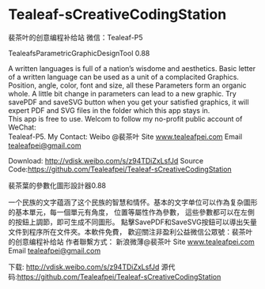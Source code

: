 Tealeaf-sCreativeCodingStation
==============================

裴茶叶的创意编程补给站 微信：Tealeaf-P5

TealeafsParametricGraphicDesignTool 0.88  

A written languages is full of a nation’s wisdome and aesthetics. Basic letter of a written language 
can be used as a unit of a complacited Graphics. Position, angle, color, font and size, all these 
Parameters form an organic whole. A little bit change in parameters can lead to a new graphic. 
Try savePDF and saveSVG button when you get your satisfied graphics, 
it will expert PDF and SVG files in the folder which this app stays in.  
This app is free to use. Welcom to follow my no-profit public account of WeChat:  
Tealeaf-P5. 
My Contact: 
Weibo @裴茶叶 Site www.tealeafpei.com Email tealeafpei@gmail.com 

Download: http://vdisk.weibo.com/s/z94TDiZxLsfJd
Source Code:https://github.com/Tealeafpei/Tealeaf-sCreativeCodingStation

裴茶葉的參數化圖形設計器0.88 

一个民族的文字蕴涵了这个民族的智慧和情怀。基本的文字单位可以作為复杂圖形的基本單元，每一個單元有角度，
位置等屬性作為參數， 這些參數都可以在左側的按鈕上調節，即可生成不同圖形。
點擊SavePDF和SaveSVG按鈕可以導出矢量文件到程序所在文件夾。本軟件免費， 
歡迎關注非盈利公益微信公眾號：裴茶叶的创意编程补给站 
作者聯繫方式： 新浪微薄@裴茶叶  Site www.tealeafpei.com Email tealeafpei@gmail.com 

下载: http://vdisk.weibo.com/s/z94TDiZxLsfJd
源代码:https://github.com/Tealeafpei/Tealeaf-sCreativeCodingStation

